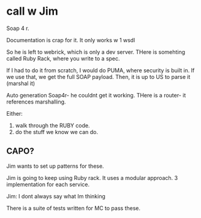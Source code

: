 # call w Jim

Soap 4 r.

Documentation is crap for it.
It only works w 1 wsdl

So he is left to webrick, which is only a dev server.
THere is somehting called Ruby Rack, where you write to a spec.

If I had to do it from scratch, I would do PUMA, where security is built in.
If we use that, we get the full SOAP payload.
Then, it is up to US to parse it (marshal it)

Auto generation
Soap4r- he couldnt get it working.
THere is a router- it references marshalling.

Either:
1) walk through the RUBY code.
2) do the stuff we know we can do.

## CAPO?
Jim wants to set up patterns for these.

Jim is going to keep using Ruby rack.
It uses a modular approach.
3 implementation for each service.

Jim: I dont always say what Im thinking

There is a suite of tests written for MC to pass these.
